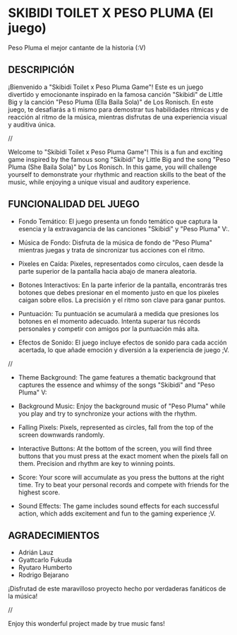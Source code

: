 # SKIBIDI TOILET X PESO PLUMA (El juego)
Peso Pluma el mejor cantante de la historia (:V)


## DESCRIPICIÓN

¡Bienvenido a "Skibidi Toilet x Peso Pluma Game"! Este es un juego divertido y emocionante inspirado en la famosa canción "Skibidi" de Little Big y la canción "Peso Pluma (Ella Baila Sola)" de Los Ronisch. En este juego, te desafiarás a ti mismo para demostrar tus habilidades rítmicas y de reacción al ritmo de la música, mientras disfrutas de una experiencia visual y auditiva única.

//

Welcome to "Skibidi Toilet x Peso Pluma Game"! This is a fun and exciting game inspired by the famous song "Skibidi" by Little Big and the song "Peso Pluma (She Baila Sola)" by Los Ronisch. In this game, you will challenge yourself to demonstrate your rhythmic and reaction skills to the beat of the music, while enjoying a unique visual and auditory experience.

## FUNCIONALIDAD DEL JUEGO 

- Fondo Temático: El juego presenta un fondo temático que captura la esencia y la extravagancia de las canciones "Skibidi" y "Peso Pluma" V:.

- Música de Fondo: Disfruta de la música de fondo de "Peso Pluma" mientras juegas y trata de sincronizar tus acciones con el ritmo.

- Pixeles en Caída: Pixeles, representados como círculos, caen desde la parte superior de la pantalla hacia abajo de manera aleatoria.

- Botones Interactivos: En la parte inferior de la pantalla, encontrarás tres botones que debes presionar en el momento justo en que los pixeles caigan sobre ellos. La precisión y el ritmo son clave para ganar puntos.

- Puntuación: Tu puntuación se acumulará a medida que presiones los botones en el momento adecuado. Intenta superar tus récords personales y competir con amigos por la puntuación más alta.

- Efectos de Sonido: El juego incluye efectos de sonido para cada acción acertada, lo que añade emoción y diversión a la experiencia de juego ;V.

//

- Theme Background: The game features a thematic background that captures the essence and whimsy of the songs "Skibidi" and "Peso Pluma" V:

- Background Music: Enjoy the background music of "Peso Pluma" while you play and try to synchronize your actions with the rhythm.

- Falling Pixels: Pixels, represented as circles, fall from the top of the screen downwards randomly.

- Interactive Buttons: At the bottom of the screen, you will find three buttons that you must press at the exact moment when the pixels fall on them. Precision and rhythm are key to winning points.

- Score: Your score will accumulate as you press the buttons at the right time. Try to beat your personal records and compete with friends for the highest score.

- Sound Effects: The game includes sound effects for each successful action, which adds excitement and fun to the gaming experience ;V.

## AGRADECIMIENTOS

- Adrián Lauz
- Gyattcarlo Fukuda
- Ryutaro Humberto
- Rodrigo Bejarano

¡Disfrutad de este maravilloso proyecto hecho por verdaderas fanáticos de la música!

//

Enjoy this wonderful project made by true music fans!
